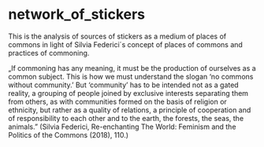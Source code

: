 # network_of_stickers
This is the analysis of sources of stickers as a medium of places of commons in light of Silvia Federici´s concept of places of commons and practices of commoning.

„If commoning has any meaning, it must be the production of ourselves as a common subject. This is how we must understand the slogan ‘no commons without community.’ But ‘community’ has to be intended not as a gated reality, a grouping of people joined by exclusive interests separating them from others, as with communities formed on the basis of religion or ethnicity, but rather as a quality of relations, a principle of cooperation and of responsibility to each other and to the earth, the forests, the seas, the animals.” (Silvia Federici, Re-enchanting The World: Feminism and the Politics of the Commons (2018), 110.)
